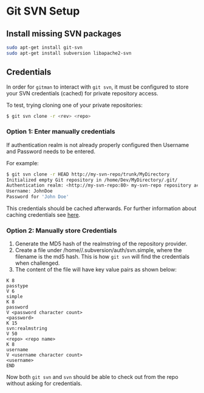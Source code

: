 # Git SVN Setup

## Install missing SVN packages

```sh
sudo apt-get install git-svn
sudo apt-get install subversion libapache2-svn
```

## Credentials

In order for `gitman` to interact with `git svn`, it must be configured to store your SVN credentials (cached) for private repository access.

To test, trying cloning one of your private repositories:

```sh
$ git svn clone -r <rev> <repo>
```

### Option 1: Enter manually credentials

If authentication realm is not already properly configured then Username and Password needs to be entered.

For example:

```sh
$ git svn clone -r HEAD http://my-svn-repo/trunk/MyDirectory
Initialized empty Git repository in /home/Dev/MyDirectory/.git/
Authentication realm: <http://my-svn-repo:80> my-svn-repo repository access
Username: JohnDoe
Password for 'John Doe'
```

This credentials should be cached afterwards.
For further information about caching credentials see [here](http://svnbook.red-bean.com/vi/1.8/svn.serverconfig.netmodel.html).

### Option 2: Manually store Credentials

1. Generate the MD5 hash of the realmstring of the repository provider.
2. Create a file under /home/<username>/.subversion/auth/svn.simple, where the filename is the md5 hash. This is how `git svn` will find the credentials when challenged.
3. The content of the file will have key value pairs as shown below:

```
K 8
passtype
V 6
simple
K 8
password
V <password character count>
<password>
K 15
svn:realmstring
V 50
<repo> <repo name>
K 8
username
V <username character count>
<username>
END
```

Now both `git svn` and `svn` should be able to check out from the repo without asking for credentials.
